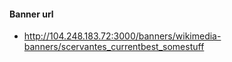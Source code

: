 
  #### Banner url
  - http://104.248.183.72:3000/banners/wikimedia-banners/scervantes_currentbest_somestuff
  